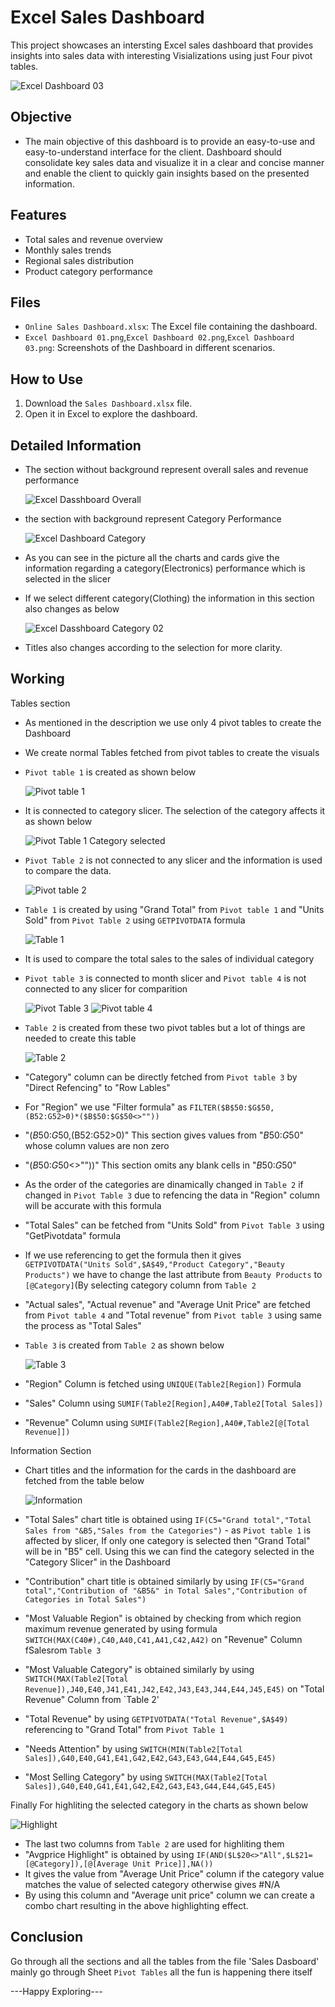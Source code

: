 # Excel Sales Dashboard
 This project showcases an intersting Excel sales dashboard that provides insights into sales data with interesting Visializations using just Four pivot tables. 
 
![Excel Dashboard 03](https://github.com/boga-venu/Excel-Sales-Dashboard/assets/174999641/1e87f43c-7712-49dc-8c3f-ea6660994787)

## Objective
- The main objective of this dashboard is to provide an easy-to-use and easy-to-understand interface for the client. Dashboard should consolidate key sales data and visualize it in a clear and concise manner and enable the client to quickly gain insights based on the presented information.
  
## Features
- Total sales and revenue overview
- Monthly sales trends
- Regional sales distribution
- Product category performance

## Files
- `Online Sales Dashboard.xlsx`: The Excel file containing the dashboard.
- `Excel Dashboard 01.png`,`Excel Dashboard 02.png`,`Excel Dashboard 03.png`: Screenshots of the Dashboard in different scenarios.

## How to Use
1. Download the `Sales Dashboard.xlsx` file.
2. Open it in Excel to explore the dashboard.

## Detailed Information
- The section without background represent overall sales and revenue performance
  
  ![Excel Dasshboard Overall](https://github.com/boga-venu/Excel-Sales-Dashboard/assets/174999641/6694afdb-5bf1-49ff-b62c-f7131a341871)

- the section with background represent Category Performance
  
  ![Excel Dashboard Category](https://github.com/boga-venu/Excel-Sales-Dashboard/assets/174999641/c9b7cd0a-e05e-43e0-ae26-779f2ccbcc68)

- As you can see in the picture all the charts and cards give the information regarding a category(Electronics) performance which is selected in the slicer
- If we select different category(Clothing) the information in this section also changes as below
  
  ![Excel Dasshboard Category 02](https://github.com/boga-venu/Excel-Sales-Dashboard/assets/174999641/280564e1-ecef-426a-90cf-383749e1bea5)

- Titles also changes according to the selection for more clarity.

## Working 

Tables section 
- As mentioned in the description we use only 4 pivot tables to create the Dashboard
- We create normal Tables fetched from pivot tables to create the visuals
- `Pivot table 1` is created as shown below 
  
  ![Pivot table 1](https://github.com/boga-venu/Excel-Sales-Dashboard/assets/174999641/e302de74-1862-4693-b32f-ee861c300bcb)

- It is connected to category slicer. The selection of the category affects it as shown below

  ![Pivot Table 1 Category selected](https://github.com/boga-venu/Excel-Sales-Dashboard/assets/174999641/a5fc2e63-4025-4b85-9324-fc4bae98a743)

- `Pivot Table 2` is not connected to any slicer and the information is used to compare the data.
  
  ![Pivot table 2](https://github.com/boga-venu/Excel-Sales-Dashboard/assets/174999641/955194e7-327e-4b82-a0af-da2253bdf091)

- `Table 1` is created by using "Grand Total" from `Pivot table 1` and "Units Sold" from `Pivot Table 2` using `GETPIVOTDATA` formula

  ![Table 1](https://github.com/boga-venu/Excel-Sales-Dashboard/assets/174999641/860367e2-7ad4-417f-8e40-71d5289328da)

- It is used to compare the total sales to the sales of individual category

- `Pivot table 3` is connected to month slicer and `Pivot table 4` is not connected to any slicer for comparition

  ![Pivot Table 3](https://github.com/boga-venu/Excel-Sales-Dashboard/assets/174999641/bd25fb34-4a32-4eeb-b390-e80460a7f900) ![Pivot table 4](https://github.com/boga-venu/Excel-Sales-Dashboard/assets/174999641/55817e2e-5b83-4bd8-9f63-1fef5f00517f)

- `Table 2` is created from these two pivot tables but a lot of things are needed to create this table

  ![Table 2](https://github.com/boga-venu/Excel-Sales-Dashboard/assets/174999641/99b269f6-deb3-40f8-89d6-6c6a9ecadbe3)

- "Category" column can be directly fetched from `Pivot table 3` by "Direct Refencing" to "Row Lables"
  
- For "Region" we use "Filter formula" as `FILTER($B$50:$G$50,(B52:G52>0)*($B$50:$G$50<>""))`
- "($B$50:$G$50,(B52:G52>0)" This section gives values from "$B$50:$G$50" whose column values are non zero
- "($B$50:$G$50<>""))" This section omits any blank cells in "$B$50:$G$50"
- As the order of the categories are dinamically changed in `Table 2` if changed in `Pivot Table 3` due to refencing the data in "Region" column will be accurate with this formula

- "Total Sales" can be fetched from "Units Sold" from `Pivot Table 3` using "GetPivotdata" formula
- If we use referencing to get the formula then it gives `GETPIVOTDATA("Units Sold",$A$49,"Product Category","Beauty Products")` we have to change the last attribute from `Beauty Products` to `[@Category]`(By selecting category column from `Table 2`

- "Actual sales", "Actual revenue" and "Average Unit Price" are fetched from `Pivot table 4` and "Total revenue" from `Pivot table 3` using same the process as "Total Sales"

- `Table 3` is created from `Table 2` as shown below

  ![Table 3](https://github.com/boga-venu/Excel-Sales-Dashboard/assets/174999641/c430e5ac-db5a-477d-8152-e0aeb3c38099)


- "Region" Column is fetched using `UNIQUE(Table2[Region])` Formula
- "Sales" Column using `SUMIF(Table2[Region],A40#,Table2[Total Sales])`
- "Revenue" Column using `SUMIF(Table2[Region],A40#,Table2[@[Total Revenue]])`

Information Section
- Chart titles and the information for the cards in the dashboard are fetched from the table below
  
  ![Information](https://github.com/boga-venu/Excel-Sales-Dashboard/assets/174999641/38bccbea-64e0-4860-95b1-1104870d8990)

- "Total Sales" chart title is obtained using `IF(C5="Grand total","Total Sales from "&B5,"Sales from the Categories")` - as `Pivot table 1` is affected by slicer, If only one category is selected then "Grand Total" will be in "B5" cell. Using this we can find the category selected in the "Category Slicer"  in the Dashboard
- "Contribution" chart title is obtained similarly by using `IF(C5="Grand total","Contribution of "&B5&" in Total Sales","Contribution of Categories in Total Sales")`

- "Most Valuable Region" is obtained by checking from which region maximum revenue generated by using formula `SWITCH(MAX(C40#),C40,A40,C41,A41,C42,A42)` on "Revenue" Column fSalesrom `Table 3`
- "Most Valuable Category" is obtained similarly by using `SWITCH(MAX(Table2[Total Revenue]),J40,E40,J41,E41,J42,E42,J43,E43,J44,E44,J45,E45)` on "Total Revenue" Column from `Table 2'
- "Total Revenue" by using `GETPIVOTDATA("Total Revenue",$A$49)` referencing to "Grand Total" from `Pivot Table 1`
- "Needs Attention" by using `SWITCH(MIN(Table2[Total Sales]),G40,E40,G41,E41,G42,E42,G43,E43,G44,E44,G45,E45)`
- "Most Selling Category" by using `SWITCH(MAX(Table2[Total Sales]),G40,E40,G41,E41,G42,E42,G43,E43,G44,E44,G45,E45)`

Finally For highliting the selected category in the charts as shown below

 ![Highlight](https://github.com/boga-venu/Excel-Sales-Dashboard/assets/174999641/fd9dc496-d327-4b43-823f-69230893d617)

- The last two columns from `Table 2` are used for highliting them
- "Avgprice Highlight" is obtained by using `IF(AND($L$20<>"All",$L$21=[@Category]),[@[Average Unit Price]],NA())`
- It gives the value from "Average Unit Price" column if the category value matches the value of selected category otherwise gives #N/A
- By using this column and "Average unit price" column we can create a combo chart resulting in the above highlighting effect.

## Conclusion  

 Go through all the sections and all the tables from the file 'Sales Dasboard' mainly go through Sheet `Pivot Tables` all the fun is happening there itself

  ---Happy Exploring---
